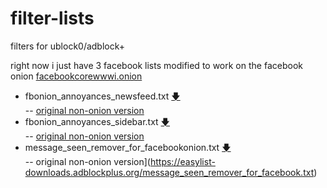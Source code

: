 # filter-lists
filters for ublock0/adblock+

right now i just have 3 facebook lists modified to work on the facebook onion [facebookcorewwwi.onion](https://www.facebookcorewwwi.onion)

- fbonion_annoyances_newsfeed.txt [🡇](https://raw.githubusercontent.com/berrythesoftwarecodeprogrammar/filter-lists/master/fbonion_annoyances_newsfeed.txt)  
-- [original non-onion version](https://easylist-downloads.adblockplus.org/fb_annoyances_newsfeed.txt)
- fbonion_annoyances_sidebar.txt [🡇](https://raw.githubusercontent.com/berrythesoftwarecodeprogrammar/filter-lists/master/fbonion_annoyances_sidebar.txt)  
-- [original non-onion version](https://easylist-downloads.adblockplus.org/fb_annoyances_sidebar.txt)
- message_seen_remover_for_facebookonion.txt [🡇](https://raw.githubusercontent.com/berrythesoftwarecodeprogrammar/filter-lists/master/message_seen_remover_for_facebookonion.txt)   
-- original non-onion version](https://easylist-downloads.adblockplus.org/message_seen_remover_for_facebook.txt)
